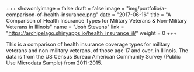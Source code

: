 +++
showonlyimage = false
draft = false
image = "img/portfolio/a-comparison-of-health-insurance.png"
date = "2017-06-16"
title = "A Comparison of Health Insurance Types for Military Veterans & Non-Military Veterans in Illinois"
name = "Josh Stevens"
link = "https://archipelago.shinyapps.io/health_insurance_il/"
weight = 0
+++

This is a comparison of health insurance coverage types for military veterans and non-military veterans, of those age 17 and over, in Illinois. The data is from the US Census Bureau American Community Survey (Public Use Microdata Sample) from 2011-2015. 